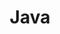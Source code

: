 ---
title: Java
layout: single
categories:
- Java
tag:
- Java
description: 자바
article_tag1: 자바
article_section: 자바
meta_keywords: Java
toc: true
toc_sticky: true
toc_label: Index
---